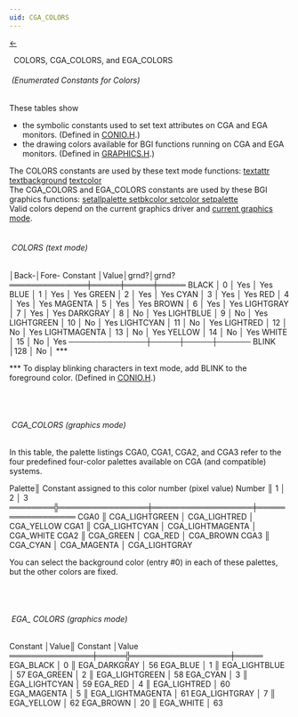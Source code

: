 ```yaml
---
uid: CGA_COLORS
---
```

<a class="whitespacepre" href="#" href="#" onclick="window.history.back()"> ← </a>

&nbsp;&nbsp;COLORS, CGA_COLORS, and EGA_COLORS
######  &nbsp;(Enumerated Constants for Colors)&nbsp;

These tables show
* the symbolic constants used to set text attributes on CGA and EGA monitors. (Defined in <a href="#" onclick="alert('Only graphics library available.');">CONIO.H</a>.)
* the drawing colors available for BGI functions running on CGA and EGA monitors. (Defined in [GRAPHICS.H](graphics.md).)

<div class="data">
The COLORS constants are used by these text mode functions: <a href="textattr.md">  textattr      </a>
<a href="textbackground.md">  textbackground</a> <a href="textcolor.md">  textcolor      </a><br>
The CGA_COLORS and EGA_COLORS constants are used by these BGI graphics
functions: <a href="setallpalette.md">  setallpalette </a> <a href="setbkcolor.md">  setbkcolor    </a> <a href="setcolor.md">  setcolor      </a> <a href="setpalette.md">  setpalette    </a><br>
Valid colors depend on the current graphics driver and <a href="graphics_modes.md">current graphics mode</a>.<br><br>
</div>

###### &nbsp;COLORS (text mode)&nbsp;

<div class="data">
                     │Back-│Fore-
  Constant     │Value│grnd?│grnd?
 ══════════════╪═════╪═════╪═════
  BLACK        │  0  │ Yes │ Yes
  BLUE         │  1  │ Yes │ Yes
  GREEN        │  2  │ Yes │ Yes
  CYAN         │  3  │ Yes │ Yes
  RED          │  4  │ Yes │ Yes
  MAGENTA      │  5  │ Yes │ Yes
  BROWN        │  6  │ Yes │ Yes
  LIGHTGRAY    │  7  │ Yes │ Yes
  DARKGRAY     │  8  │ No  │ Yes
  LIGHTBLUE    │  9  │ No  │ Yes
  LIGHTGREEN   │ 10  │ No  │ Yes
  LIGHTCYAN    │ 11  │ No  │ Yes
  LIGHTRED     │ 12  │ No  │ Yes
  LIGHTMAGENTA │ 13  │ No  │ Yes
  YELLOW       │ 14  │ No  │ Yes
  WHITE        │ 15  │ No  │ Yes
 ──────────────┼─────┼─────┼──────
  BLINK        │128  │ No  │ ***<br>
</div>

\*** To display blinking characters in text mode, add BLINK to the foreground color. (Defined in <a href="#" onclick="alert('Only graphics library available.');">CONIO.H</a>.)

<br>
<br>

###### &nbsp;CGA_COLORS (graphics mode)&nbsp;

In this table, the palette listings CGA0, CGA1, CGA2, and CGA3 refer to the four predefined four-color palettes available on CGA (and compatible) systems.

<div class="data">
  Palette║ Constant assigned to this color number (pixel value)
  Number ║       1        │        2         │        3
 ════════╬════════════════╪══════════════════╪═════════════════
   CGA0  ║ CGA_LIGHTGREEN │ CGA_LIGHTRED     │ CGA_YELLOW
   CGA1  ║ CGA_LIGHTCYAN  │ CGA_LIGHTMAGENTA │ CGA_WHITE
   CGA2  ║ CGA_GREEN      │ CGA_RED          │ CGA_BROWN
   CGA3  ║ CGA_CYAN       │ CGA_MAGENTA      │ CGA_LIGHTGRAY<br>
</div>

You can select the background color (entry #0) in each of these palettes, but the other colors are fixed.

<br>
<br>

###### &nbsp;EGA_ COLORS (graphics mode)&nbsp;

<div class="data">
  Constant      │Value║ Constant         │Value
 ═══════════════╪═════╬══════════════════╪═════
  EGA_BLACK     │  0  ║ EGA_DARKGRAY     │ 56
  EGA_BLUE      │  1  ║ EGA_LIGHTBLUE    │ 57
  EGA_GREEN     │  2  ║ EGA_LIGHTGREEN   │ 58
  EGA_CYAN      │  3  ║ EGA_LIGHTCYAN    │ 59
  EGA_RED       │  4  ║ EGA_LIGHTRED     │ 60
  EGA_MAGENTA   │  5  ║ EGA_LIGHTMAGENTA │ 61
  EGA_LIGHTGRAY │  7  ║ EGA_YELLOW       │ 62
  EGA_BROWN     │ 20  ║ EGA_WHITE        │ 63
</div>

<br>